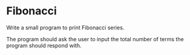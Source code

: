 # Fibonacci
Write a small program to print Fibonacci series.

The program should ask the user to input the total number of terms the program should respond with.
